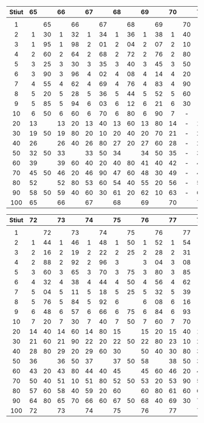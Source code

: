 | Stiut | 65 |  | 66 |  | 67 |  | 68 |  | 69 |  | 70 |  | 71 |  |
| :--: | :--: | :--: | :--: | :--: | :--: | :--: | :--: | :--: | :--: | :--: | :--: | :--: | :--: | :--: |
|  |  |  |  |  |  |  |  |  |  |  |  |  |  |  |
| 1 |  | 65 |  | 66 |  | 67 |  | 68 |  | 69 |  | 70 |  | 71 |
| 2 | 1 | 30 | 1 | 32 | 1 | 34 | 1 | 36 | 1 | 38 | 1 | 40 | 1 | 42 |
| 3 | 1 | 95 | 1 | 98 | 2 | 01 | 2 | 04 | 2 | 07 | 2 | 10 | 2 | 13 |
| 4 | 2 | 60 | 2 | 64 | 2 | 68 | 2 | 72 | 2 | 76 | 2 | 80 | 2 | 84 |
| 5 | 3 | 25 | 3 | 30 | 3 | 35 | 3 | 40 | 3 | 45 | 3 | 50 | 3 | 55 |
| 6 | 3 | 90 | 3 | 96 | 4 | 02 | 4 | 08 | 4 | 14 | 4 | 20 | 4 | 26 |
| 7 | 4 | 55 | 4 | 62 | 4 | 69 | 4 | 76 | 4 | 83 | 4 | 90 | 4 | 97 |
| 8 | 5 | 20 | 5 | 28 | 5 | 36 | 5 | 44 | 5 | 52 | 5 | 60 | 5 | 68 |
| 9 | 5 | 85 | 5 | 94 | 6 | 03 | 6 | 12 | 6 | 21 | 6 | 30 | 6 | 39 |
| 10 | 6 | 50 | 6 | 60 | 6 | 70 | 6 | 80 | 6 | 90 | 7 | - | 7 | 10 |
| 20 | 13 |  | 13 | 20 | 13 | 40 | 13 | 60 | 13 | 80 | 14 | - | 14 | 20 |
| 30 | 19 | 50 | 19 | 80 | 20 | 10 | 20 | 40 | 20 | 70 | 21 | - | 21 | 30 |
| 40 | 26 |  | 26 | 40 | 26 | 80 | 27 | 20 | 27 | 60 | 28 | - | 28 | 40 |
| 50 | 32 | 50 | 33 |  | 33 | 50 | 34 |  | 34 | 50 | 35 | - | 35 | 50 |
| 60 | 39 |  | 39 | 60 | 40 | 20 | 40 | 80 | 41 | 40 | 42 | - | 42 | 60 |
| 70 | 45 | 50 | 46 | 20 | 46 | 90 | 47 | 60 | 48 | 30 | 49 | - | 49 | 70 |
| 80 | 52 |  | 52 | 80 | 53 | 60 | 54 | 40 | 55 | 20 | 56 | - | 56 | 80 |
| 90 | 58 | 50 | 59 | 40 | 60 | 30 | 61 | 20 | 62 | 10 | 63 | - | 63 | 90 |
| 100 | 65 |  | 66 |  | 67 |  | 68 |  | 69 |  | 70 |  | 71 |  |


| Stiut | 72 |  | 73 |  | 74 |  | 75 |  | 76 |  | 77 |  | 78 |  |
| :--: | :--: | :--: | :--: | :--: | :--: | :--: | :--: | :--: | :--: | :--: | :--: | :--: | :--: | :--: |
|  |  |  |  |  |  |  |  |  |  |  |  |  |  |  |
| 1 |  | 72 |  | 73 |  | 74 |  | 75 |  | 76 |  | 77 |  | 78 |
| 2 | 1 | 44 | 1 | 46 | 1 | 48 | 1 | 50 | 1 | 52 | 1 | 54 | 1 | 56 |
| 3 | 2 | 16 | 2 | 19 | 2 | 22 | 2 | 25 | 2 | 28 | 2 | 31 | 2 | 34 |
| 4 | 2 | 88 | 2 | 92 | 2 | 96 | 3 |  | 3 | 04 | 3 | 08 | 3 | 12 |
| 5 | 3 | 60 | 3 | 65 | 3 | 70 | 3 | 75 | 3 | 80 | 3 | 85 | 3 | 90 |
| 6 | 4 | 32 | 4 | 38 | 4 | 44 | 4 | 50 | 4 | 56 | 4 | 62 | 4 | 68 |
| 7 | 5 | 04 | 5 | 11 | 5 | 18 | 5 | 25 | 5 | 32 | 5 | 39 | 5 | 46 |
| 8 | 5 | 76 | 5 | 84 | 5 | 92 | 6 |  | 6 | 08 | 6 | 16 | 6 | 24 |
| 9 | 6 | 48 | 6 | 57 | 6 | 66 | 6 | 75 | 6 | 84 | 6 | 93 | 7 | 02 |
| 10 | 7 | 20 | 7 | 30 | 7 | 40 | 7 | 50 | 7 | 60 | 7 | 70 | 7 | 80 |
| 20 | 14 | 40 | 14 | 60 | 14 | 80 | 15 |  | 15 | 20 | 15 | 40 | 15 | 60 |
| 30 | 21 | 60 | 21 | 90 | 22 | 20 | 22 | 50 | 22 | 80 | 23 | 10 | 23 | 40 |
| 40 | 28 | 80 | 29 | 20 | 29 | 60 | 30 |  | 50 | 40 | 30 | 80 | 31 | 20 |
| 50 | 36 |  | 36 | 50 | 37 |  | 37 | 50 | 58 |  | 38 | 50 | 39 |  |
| 60 | 43 | 20 | 43 | 80 | 44 | 40 | 45 |  | 45 | 60 | 46 | 20 | 46 | 80 |
| 70 | 50 | 40 | 51 | 10 | 51 | 80 | 52 | 50 | 53 | 20 | 53 | 90 | 54 | 60 |
| 80 | 57 | 60 | 58 | 40 | 59 | 20 | 60 |  | 60 | 80 | 61 | 60 | 62 | 40 |
| 90 | 64 | 80 | 65 | 70 | 66 | 60 | 67 | 50 | 68 | 40 | 69 | 30 | 70 | 20 |
| 100 | 72 |  | 73 |  | 74 |  | 75 |  | 76 |  | 77 |  | 78 |  |